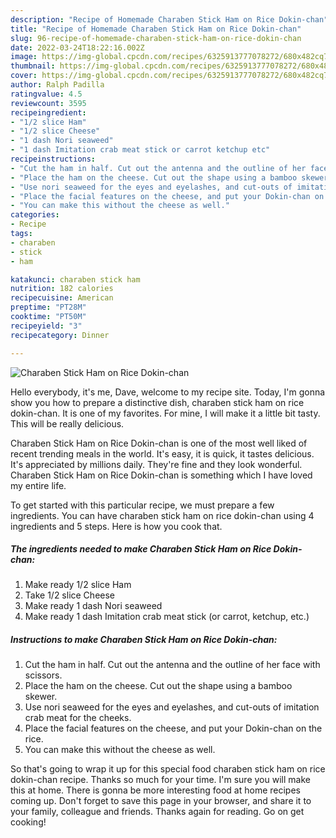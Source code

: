 ```yaml
---
description: "Recipe of Homemade Charaben Stick Ham on Rice Dokin-chan"
title: "Recipe of Homemade Charaben Stick Ham on Rice Dokin-chan"
slug: 96-recipe-of-homemade-charaben-stick-ham-on-rice-dokin-chan
date: 2022-03-24T18:22:16.002Z
image: https://img-global.cpcdn.com/recipes/6325913777078272/680x482cq70/charaben-stick-ham-on-rice-dokin-chan-recipe-main-photo.jpg
thumbnail: https://img-global.cpcdn.com/recipes/6325913777078272/680x482cq70/charaben-stick-ham-on-rice-dokin-chan-recipe-main-photo.jpg
cover: https://img-global.cpcdn.com/recipes/6325913777078272/680x482cq70/charaben-stick-ham-on-rice-dokin-chan-recipe-main-photo.jpg
author: Ralph Padilla
ratingvalue: 4.5
reviewcount: 3595
recipeingredient:
- "1/2 slice Ham"
- "1/2 slice Cheese"
- "1 dash Nori seaweed"
- "1 dash Imitation crab meat stick or carrot ketchup etc"
recipeinstructions:
- "Cut the ham in half. Cut out the antenna and the outline of her face with scissors."
- "Place the ham on the cheese. Cut out the shape using a bamboo skewer."
- "Use nori seaweed for the eyes and eyelashes, and cut-outs of imitation crab meat for the cheeks."
- "Place the facial features on the cheese, and put your Dokin-chan on the rice."
- "You can make this without the cheese as well."
categories:
- Recipe
tags:
- charaben
- stick
- ham

katakunci: charaben stick ham 
nutrition: 182 calories
recipecuisine: American
preptime: "PT28M"
cooktime: "PT50M"
recipeyield: "3"
recipecategory: Dinner

---
```



![Charaben Stick Ham on Rice Dokin-chan](https://img-global.cpcdn.com/recipes/6325913777078272/680x482cq70/charaben-stick-ham-on-rice-dokin-chan-recipe-main-photo.jpg)

Hello everybody, it's me, Dave, welcome to my recipe site. Today, I'm gonna show you how to prepare a distinctive dish, charaben stick ham on rice dokin-chan. It is one of my favorites. For mine, I will make it a little bit tasty. This will be really delicious.



Charaben Stick Ham on Rice Dokin-chan is one of the most well liked of recent trending meals in the world. It's easy, it is quick, it tastes delicious. It's appreciated by millions daily. They're fine and they look wonderful. Charaben Stick Ham on Rice Dokin-chan is something which I have loved my entire life.


To get started with this particular recipe, we must prepare a few ingredients. You can have charaben stick ham on rice dokin-chan using 4 ingredients and 5 steps. Here is how you cook that.

<!--inarticleads1-->

##### The ingredients needed to make Charaben Stick Ham on Rice Dokin-chan:

1. Make ready 1/2 slice Ham
1. Take 1/2 slice Cheese
1. Make ready 1 dash Nori seaweed
1. Make ready 1 dash Imitation crab meat stick (or carrot, ketchup, etc.)




<!--inarticleads2-->

##### Instructions to make Charaben Stick Ham on Rice Dokin-chan:

1. Cut the ham in half. Cut out the antenna and the outline of her face with scissors.
1. Place the ham on the cheese. Cut out the shape using a bamboo skewer.
1. Use nori seaweed for the eyes and eyelashes, and cut-outs of imitation crab meat for the cheeks.
1. Place the facial features on the cheese, and put your Dokin-chan on the rice.
1. You can make this without the cheese as well.




So that's going to wrap it up for this special food charaben stick ham on rice dokin-chan recipe. Thanks so much for your time. I'm sure you will make this at home. There is gonna be more interesting food at home recipes coming up. Don't forget to save this page in your browser, and share it to your family, colleague and friends. Thanks again for reading. Go on get cooking!
